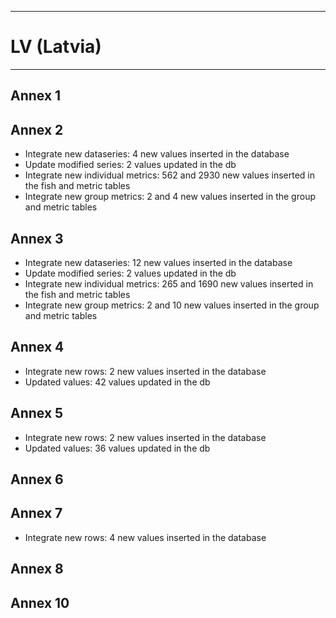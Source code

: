 -----------------------------------------------------------
# LV (Latvia)
-----------------------------------------------------------
## Annex 1


## Annex 2
* Integrate new dataseries: 4 new values inserted in the database
* Update modified series: 2 values updated in the db
* Integrate new individual metrics: 562 and 2930 new values inserted in the fish and metric tables
* Integrate new group metrics: 2 and 4 new values inserted in the group and metric tables

## Annex 3
* Integrate new dataseries: 12 new values inserted in the database
* Update modified series: 2 values updated in the db
* Integrate new individual metrics: 265 and 1690 new values inserted in the fish and metric tables
* Integrate new group metrics: 2 and 10 new values inserted in the group and metric tables


## Annex 4
* Integrate new rows: 2 new values inserted in the database
* Updated values: 42 values updated in the db

## Annex 5
* Integrate new rows: 2 new values inserted in the database
* Updated values: 36 values updated in the db

## Annex 6


## Annex 7
* Integrate new rows: 4 new values inserted in the database

## Annex 8



## Annex 10
